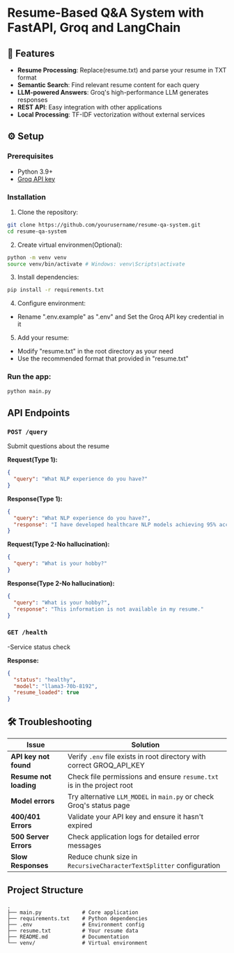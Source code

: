# Resume-Based Q&A System with FastAPI, Groq and LangChain

## 🚀 Features

- **Resume Processing**: Replace(resume.txt) and parse your resume in TXT format
- **Semantic Search**: Find relevant resume content for each query
- **LLM-powered Answers**: Groq's high-performance LLM generates responses
- **REST API**: Easy integration with other applications
- **Local Processing**: TF-IDF vectorization without external services

## ⚙️ Setup

### Prerequisites

- Python 3.9+
- [Groq API key](https://console.groq.com/home)

### Installation

1. Clone the repository:

```bash
git clone https://github.com/yourusername/resume-qa-system.git
cd resume-qa-system
```

2. Create virtual environmen(Optional):

```bash
python -m venv venv
source venv/bin/activate # Windows: venv\Scripts\activate
```

3. Install dependencies:

```bash
pip install -r requirements.txt
```

4. Configure environment:

- Rename ".env.example" as ".env" and Set the Groq API key credential in it

5. Add your resume:

- Modify "resume.txt" in the root directory as your need
- Use the recommended format that provided in "resume.txt"

### Run the app:
```bash
python main.py
```

## API Endpoints

### `POST /query`

Submit questions about the resume

**Request(Type 1):**

```json
{
  "query": "What NLP experience do you have?"
}
```

**Response(Type 1):**

```json
{
  "query": "What NLP experience do you have?",
  "response": "I have developed healthcare NLP models achieving 95% accuracy..."
}
```

**Request(Type 2-No hallucination):**

```json
{
  "query": "What is your hobby?"
}
```

**Response(Type 2-No hallucination):**

```json
{
  "query": "What is your hobby?",
  "response": "This information is not available in my resume."
}
```

### `GET /health`

-Service status check

**Response:**

```json
{
  "status": "healthy",
  "model": "llama3-70b-8192",
  "resume_loaded": true
}
```

## 🛠️ Troubleshooting

| Issue                  | Solution                                                              |
| ---------------------- | --------------------------------------------------------------------- |
| **API key not found**  | Verify `.env` file exists in root directory with correct GROQ_API_KEY |
| **Resume not loading** | Check file permissions and ensure `resume.txt` is in the project root |
| **Model errors**       | Try alternative `LLM_MODEL` in `main.py` or check Groq's status page  |
| **400/401 Errors**     | Validate your API key and ensure it hasn't expired                    |
| **500 Server Errors**  | Check application logs for detailed error messages                    |
| **Slow Responses**     | Reduce chunk size in `RecursiveCharacterTextSplitter` configuration   |

## Project Structure

```text
.
├── main.py             # Core application
├── requirements.txt    # Python dependencies
├── .env                # Environment config
├── resume.txt          # Your resume data
├── README.md           # Documentation
└── venv/               # Virtual environment
```
